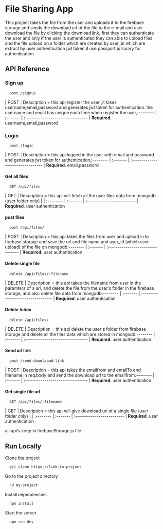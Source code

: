 
# File Sharing App

This project takes the file from the user and uploads it to the firebase storage and sends the download url of the file to the e-mail and user download the file by clicking the download link,
first they can authenticate the user and only if the user is authenticated they can able to upload files and the file upload on a folder which are created by user_id which are extract by 
user authentication jwt token,it use passport.js library for authentication

## API Reference


### Sign up

```http
  post /signup
```

 |   POST    | Description  =                     this api register the user ,it takes username,email,password  and generates jwt token for authentication. the username and email has unique each time when register the user,:-------- | :------- | :-------------------------------- |
 **Required**. username,email,password


### Login

```http
  post /login
```

 |   POST    | Description  =                     this api logged in  the user with email and password and  generates jwt token for authentication,:-------- | :------- | :-------------------------------- |
 **Required**. email,password



#### Get all files

```http
  GET /api/files
```

 |  GET   | Description = this api  will fetch all the user files data from mongodb (user folder only)            |
| :-------- | :------- | :------------------------- |
 **Required**. user authentication 

#### post files

```http
  post /api/files/
```

 |   POST    | Description  =                     this api takes the files from user and upload in to firebase storage and save the url and file name and user_id (which user upload) of the file on  mongodb:-------- | :------- | :-------------------------------- |
 **Required**. user authentication

#### Delete single file

```http
  delete /api/files/:filename
```

| DELETE | Description  = this api takes the filename from user in the paramters of a url, and delete the file from the user's folder in the firebase storage, and also delete file data from   mongodb:-------- | :------- | :-------------------------------- |
 **Required**. user authentication 

 

 #### Delete folder

```http
  delete /api/files/
```

| DELETE | Description  = this  api delete the user's folder from firebase storage and delete all the files data which are stored  in   mongodb:-------- | :------- | :-------------------------------- |
 **Required**. user authentication


 #### Send url link

```http
  post /send-downlaoad-link
```

| POST | Description  = this api takes the emailfrom and emailTo  and filename in req.body and send the download url to the emailfrom:-------- | :------- | :-------------------------------- |
 **Required**. user authentication 


#### Get single file url

```http
  GET /api/files/:filename
```

 |  GET   | Description = this api will give download url of a single file (user folder only)            |
| :-------- | :------- | :------------------------- |
 **Required**. user authentication 



all api's keep in firebaseStorage.js file


## Run Locally

Clone the project

```bash
  git clone https://link-to-project
```

Go to the project directory

```bash
  cd my-project
```

Install dependencies

```bash
  npm install
```

Start the server

```bash
  npm run dev
```

